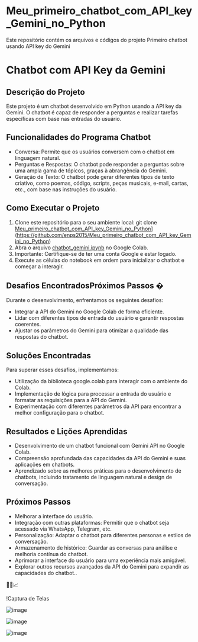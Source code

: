 # Meu_primeiro_chatbot_com_API_key_Gemini_no_Python
Este repositório contém os arquivos e códigos do projeto Primeiro chatbot usando API key do Gemini


# Chatbot com API Key da Gemini

## Descrição do Projeto
Este projeto é um chatbot desenvolvido em Python usando a API key da Gemini. O chatbot é capaz de responder a perguntas e realizar tarefas específicas com base nas entradas do usuário.

## Funcionalidades do Programa Chatbot
- Conversa: Permite que os usuários conversem com o chatbot em linguagem natural.
- Perguntas e Respostas: O chatbot pode responder a perguntas sobre uma ampla gama de tópicos, graças à abrangência do Gemini.
- Geração de Texto: O chatbot pode gerar diferentes tipos de texto criativo, como poemas, código, scripts, peças musicais, e-mail, cartas, etc., com base nas instruções do usuário.

## Como Executar o Projeto
1. Clone este repositório para o seu ambiente local: git clone [Meu_primeiro_chatbot_com_API_key_Gemini_no_Python](https://github.com/enps2015/Meu_primeiro_chatbot_com_API_key_Gemini_no_Python)](https://github.com/enps2015/Meu_primeiro_chatbot_com_API_key_Gemini_no_Python)
2. Abra o arquivo [chatbot_gemini.ipynb](https://github.com/enps2015/Meu_primeiro_chatbot_com_API_key_Gemini_no_Python/blob/main/PrimeiroChatbotUsandoAPIkeyGemini.ipynb) no Google Colab.
3. Importante: Certifique-se de ter uma conta Google e estar logado.
4. Execute as células do notebook em ordem para inicializar o chatbot e começar a interagir.

## Desafios EncontradosPróximos Passos �
Durante o desenvolvimento, enfrentamos os seguintes desafios:
- Integrar a API do Gemini no Google Colab de forma eficiente.
- Lidar com diferentes tipos de entrada do usuário e garantir respostas coerentes.
- Ajustar os parâmetros do Gemini para otimizar a qualidade das respostas do chatbot.

## Soluções Encontradas
Para superar esses desafios, implementamos:
- Utilização da biblioteca google.colab para interagir com o ambiente do Colab.
- Implementação de lógica para processar a entrada do usuário e formatar as requisições para a API do Gemini.
- Experimentação com diferentes parâmetros da API para encontrar a melhor configuração para o chatbot.

## Resultados e Lições Aprendidas
- Desenvolvimento de um chatbot funcional com Gemini API no Google Colab.
- Compreensão aprofundada das capacidades da API do Gemini e suas aplicações em chatbots.
- Aprendizado sobre as melhores práticas para o desenvolvimento de chatbots, incluindo tratamento de linguagem natural e design de conversação.

## Próximos Passos 
- Melhorar a interface do usuário.
- Integração com outras plataformas: Permitir que o chatbot seja acessado via WhatsApp, Telegram, etc.
- Personalização: Adaptar o chatbot para diferentes personas e estilos de conversação.
- Armazenamento de histórico: Guardar as conversas para análise e melhoria contínua do chatbot.
- Aprimorar a interface do usuário para uma experiência mais amigável.
- Explorar outros recursos avançados da API do Gemini para expandir as capacidades do chatbot..

🚀🌟📈

!Captura de Telas 

![image](https://github.com/enps2015/Meu_primeiro_chatbot_com_API_key_Gemini_no_Python/assets/84017071/ed5c601d-1e69-40fe-be23-d66ec2c74c5e)

![image](https://github.com/enps2015/Meu_primeiro_chatbot_com_API_key_Gemini_no_Python/assets/84017071/ffcecd10-d9eb-4a3d-b313-9dd998e2d948)

![image](https://github.com/enps2015/Meu_primeiro_chatbot_com_API_key_Gemini_no_Python/assets/84017071/febe749e-a300-4cdb-a62f-c093858ea3d8)


